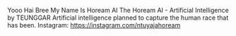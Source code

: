 Yooo Hai Bree My Name Is Hoream AI
The Hoream AI - Artificial Intelligence by TEUNGGAR Artificial intelligence planned to capture the human race that has been.
Instagram: https://instagram.com/ntuyajahoream

<!---
horeamai/horeamai is a ✨ special ✨ repository because its `README.md` (this file) appears on your GitHub profile.
You can click the Preview link to take a look at your changes.
--->
